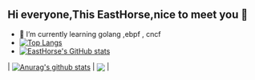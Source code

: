 
## Hi everyone,This EastHorse,nice to meet you 👋
- 🌱 I’m currently learning  golang ,ebpf , cncf 
- [![Top Langs](https://github-readme-stats.vercel.app/api/top-langs/?username=mxdblcf&hide=html,javascript,scss&theme=radical)](https://github.com/mxdblcf)
- [![EastHorse's GitHub stats](https://github-readme-stats.vercel.app/api?username=EastHorse&show_icons=true&theme=radical)](https://github.com/mxdblcf)

| <a href="https://github.com/mxdblcf/mxdblcf"><img align="center" src="https://github-readme-stats.vercel.app/api?username=EastHorse&show_icons=true&include_all_commits=true&theme=buefy&hide_border=true" alt="Anurag's github stats" /></a> | <a href="https://github.com/mxdblcf"><img align="center" src="https://github-readme-stats.vercel.app/api/top-langs/?username=mxdblcf&hide=html,javascript,scss&layout=compact&theme=buefy&hide_border=true" /></a> |
<!--
**mxdblcf/mxdblcf** is a ✨ _special_ ✨ repository because its `README.md` (this file) appears on your GitHub profile.

Here are some ideas to get you started:

- 🔭 I’m currently working on ...
- 🌱 I’m currently learning ...
- 👯 I’m looking to collaborate on ...
- 🤔 I’m looking for help with ...
- 💬 Ask me about ...
- 📫 How to reach me: ...
- 😄 Pronouns: ...
- ⚡ Fun fact: ...
-->
